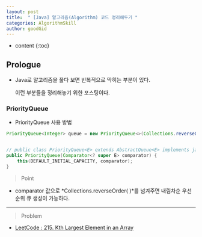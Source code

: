 ```yaml
---
layout: post
title:  " [Java] 알고리즘(Algorithm) 코드 정리해두기 "
categories: AlgorithmSkill
author: goodGid
---
```

* content
{:toc}

## Prologue

* Java로 알고리즘을 풀다 보면 반복적으로 막히는 부분이 있다.

  이런 부분들을 정리해놓기 위한 포스팅이다.



### PriorityQueue

* PriorityQueue 사용 방법

``` java
PriorityQueue<Integer> queue = new PriorityQueue<>(Collections.reverseOrder());


// public class PriorityQueue<E> extends AbstractQueue<E> implements java.io.Serializable
public PriorityQueue(Comparator<? super E> comparator) {
    this(DEFAULT_INITIAL_CAPACITY, comparator);
}
```

> Point

* comparator 값으로 *Collections.reverseOrder( )*를 넘겨주면 내림차순 우선순위 큐 생성이 가능하다.

---

> Problem

* [LeetCode : 215. Kth Largest Element in an Array]({{site.url}}/LeetCode-Kth-Largest-Element-in-an-Array/#2-code-21-11-10-x)